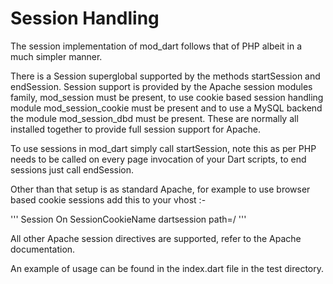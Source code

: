 # Session Handling 

The session implementation of mod_dart follows that of PHP albeit in a much simpler manner.

There is a Session superglobal supported by the methods startSession and endSession.
Session support is provided by the Apache session modules family, mod_session must be present,
to use cookie based session handling module mod_session_cookie must be present and to use
a MySQL backend the module mod_session_dbd must be present. These are normally all installed
together to provide full session support for Apache.

To use sessions in mod_dart simply call startSession, note this as per PHP needs to be called
on every page invocation of your Dart scripts, to end sessions just call endSession.

Other than that setup is as standard Apache, for example to use browser based cookie
sessions add this to your vhost :-

'''
 Session On
 SessionCookieName dartsession path=/
'''

All other Apache session directives are supported, refer to the Apache documentation.

An example of usage can be found in the index.dart file in the test directory.